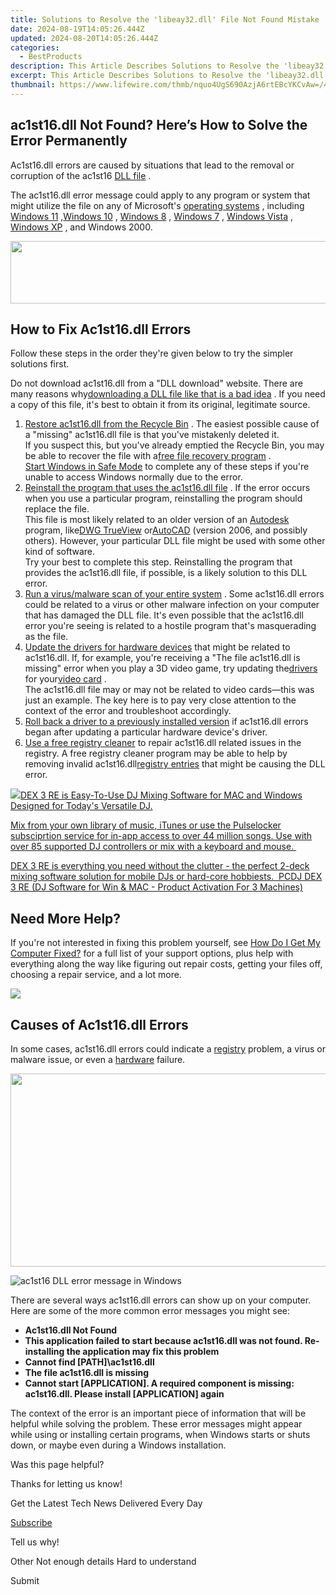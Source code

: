 ```yaml
---
title: Solutions to Resolve the 'libeay32.dll' File Not Found Mistake
date: 2024-08-19T14:05:26.444Z
updated: 2024-08-20T14:05:26.444Z
categories:
  - BestProducts
description: This Article Describes Solutions to Resolve the 'libeay32.dll' File Not Found Mistake
excerpt: This Article Describes Solutions to Resolve the 'libeay32.dll' File Not Found Mistake
thumbnail: https://www.lifewire.com/thmb/nquo4UgS690AzjA6rtEBcYKCvAw=/400x300/filters:no_upscale():max_bytes(150000):strip_icc():format(webp)/libeay32-dll-error-c085b61322c047acbcc6aa1fb7af2473.jpg
---
```


## ac1st16.dll Not Found? Here’s How to Solve the Error Permanently
 Ac1st16.dll errors are caused by situations that lead to the removal or corruption of the ac1st16 [DLL file](https://www.lifewire.com/what-is-a-dll-file-2625852) .  

 The ac1st16.dll error message could apply to any program or system that might utilize the file on any of Microsoft's [operating systems](https://www.lifewire.com/operating-systems-2625912) , including [Windows 11](https://www.lifewire.com/windows-11-5188930) ,[Windows 10](https://www.lifewire.com/windows-10-2626217) , [Windows 8](https://www.lifewire.com/windows-8-2626235) , [Windows 7](https://www.lifewire.com/windows-7-2626265) , [Windows Vista](https://www.lifewire.com/windows-vista-2626311) , [Windows XP](https://www.lifewire.com/windows-xp-2626354) , and Windows 2000.

<!-- affiliate ads begin -->
<a href="https://imp.i110150.net/c/5597632/924299/11305" target="_top" id="924299"><img src="//a.impactradius-go.com/display-ad/11305-924299" border="0" alt="" width="520" height="100"/></a>
<!-- affiliate ads end -->
## How to Fix Ac1st16.dll Errors

 Follow these steps in the order they're given below to try the simpler solutions first.

 Do not download ac1st16.dll from a "DLL download" website. There are many reasons why[downloading a DLL file like that is a bad idea](https://www.lifewire.com/important-reasons-not-to-download-dll-files-2624455) . If you need a copy of this file, it's best to obtain it from its original, legitimate source.

1. [Restore ac1st16.dll from the Recycle Bin](https://www.lifewire.com/how-to-restore-deleted-files-from-the-recycle-bin-2624515) . The easiest possible cause of a "missing" ac1st16.dll file is that you've mistakenly deleted it.  
 If you suspect this, but you've already emptied the Recycle Bin, you may be able to recover the file with a[free file recovery program](https://www.lifewire.com/free-data-recovery-software-tools-2622893) .  
[Start Windows in Safe Mode](https://www.lifewire.com/how-do-i-start-windows-in-safe-mode-2624480) to complete any of these steps if you're unable to access Windows normally due to the error.
2. [Reinstall the program that uses the ac1st16.dll file](https://www.lifewire.com/what-is-the-proper-way-to-reinstall-a-software-program-2624478) . If the error occurs when you use a particular program, reinstalling the program should replace the file.  
 This file is most likely related to an older version of an [Autodesk](https://www.autodesk.com/) program, like[DWG TrueView](https://www.autodesk.com/viewers) or[AutoCAD](https://www.autodesk.com/products/autocad/overview) (version 2006, and possibly others). However, your particular DLL file might be used with some other kind of software.  
 Try your best to complete this step. Reinstalling the program that provides the ac1st16.dll file, if possible, is a likely solution to this DLL error.
3. [Run a virus/malware scan of your entire system](https://www.lifewire.com/properly-scan-your-computer-for-viruses-and-other-malware-2624526) . Some ac1st16.dll errors could be related to a virus or other malware infection on your computer that has damaged the DLL file. It's even possible that the ac1st16.dll error you're seeing is related to a hostile program that's masquerading as the file.
4. [Update the drivers for hardware devices](https://www.lifewire.com/how-to-update-drivers-in-windows-2619214) that might be related to ac1st16.dll. If, for example, you're receiving a "The file ac1st16.dll is missing" error when you play a 3D video game, try updating the[drivers](https://www.lifewire.com/what-is-a-device-driver-2625796) for your[video card](https://www.lifewire.com/what-is-a-video-card-2618161) .  
 The ac1st16.dll file may or may not be related to video cards—this was just an example. The key here is to pay very close attention to the context of the error and troubleshoot accordingly.
5. [Roll back a driver to a previously installed version](https://www.lifewire.com/how-to-roll-back-a-driver-in-windows-2619217) if ac1st16.dll errors began after updating a particular hardware device's driver.
6. [Use a free registry cleaner](https://www.lifewire.com/free-registry-cleaners-2626176) to repair ac1st16.dll related issues in the registry. A free registry cleaner program may be able to help by removing invalid ac1st16.dll[registry entries](https://www.lifewire.com/what-is-a-registry-key-2625999) that might be causing the DLL error.

<!-- affiliate ads begin -->
<a href="https://shop.pcdj.com/order/checkout.php?PRODS=4698827&QTY=1&AFFILIATE=108875&CART=1"> <img src="https://secure.avangate.com/images/merchant/47f4b6321e9fd8e8f7326a6adc1a7c1e/products/dex3REpage-newmainscreenshot.png" border="0">DEX 3 RE is Easy-To-Use DJ Mixing Software for MAC and Windows Designed for Today's Versatile DJ. 

 Mix from your own library of music, iTunes or use the Pulselocker subsciprtion service for in-app access to over 44 million songs. Use with over 85 supported DJ controllers or mix with a keyboard and mouse.  

 DEX 3 RE is everything you need without the clutter - the perfect 2-deck mixing software solution for mobile DJs or hard-core hobbiests.  
 PCDJ DEX 3 RE (DJ Software for Win & MAC - Product Activation For 3 Machines)</a>
<!-- affiliate ads end -->
## Need More Help?

 If you're not interested in fixing this problem yourself, see [How Do I Get My Computer Fixed?](https://www.lifewire.com/how-do-i-get-my-computer-fixed-2625167) for a full list of your support options, plus help with everything along the way like figuring out repair costs, getting your files off, choosing a repair service, and a lot more.

<!-- affiliate ads begin -->
<a href="https://secure.2checkout.com/order/checkout.php?PRODS=3546200&QTY=1&AFFILIATE=108875&CART=1"><img src="http://www.binteko.com/sites/default/files/banner01_468x60a.gif" border="0"></a>
<!-- affiliate ads end -->
## Causes of Ac1st16.dll Errors

 In some cases, ac1st16.dll errors could indicate a [registry](https://www.lifewire.com/windows-registry-2625992) problem, a virus or malware issue, or even a [hardware](https://www.lifewire.com/computer-hardware-2625895) failure.

<!-- affiliate ads begin -->
<a href="https://martinic.evyy.net/c/5597632/1422856/4482" target="_top" id="1422856"><img src="//a.impactradius-go.com/display-ad/4482-1422856" border="0" alt="" width="580" height="309"/></a>
<!-- affiliate ads end -->
![ac1st16 DLL error message in Windows](https://www.lifewire.com/thmb/Ok79RMkXmgkhRKNKy2oN_ZHlKxQ=/1500x0/filters:no_upscale():max_bytes(150000):strip_icc():format(webp)/ac1st16-dll-error-message-5a8ed22a1d6404003761ae22.png)

 There are several ways ac1st16.dll errors can show up on your computer. Here are some of the more common error messages you might see:

* **Ac1st16.dll Not Found**
* **This application failed to start because ac1st16.dll was not found. Re-installing the application may fix this problem**
* **Cannot find \[PATH\]\\ac1st16.dll**
* **The file ac1st16.dll is missing**
* **Cannot start \[APPLICATION\]. A required component is missing: ac1st16.dll. Please install \[APPLICATION\] again**

 The context of the error is an important piece of information that will be helpful while solving the problem. These error messages might appear while using or installing certain programs, when Windows starts or shuts down, or maybe even during a Windows installation.

Was this page helpful?

Thanks for letting us know!

 Get the Latest Tech News Delivered Every Day

[Subscribe](https://www.lifewire.com/#)

Tell us why!

 Other  Not enough details  Hard to understand

 Submit

<ins class="adsbygoogle"
     style="display:block"
     data-ad-format="autorelaxed"
     data-ad-client="ca-pub-7571918770474297"
     data-ad-slot="1223367746"></ins>



<ins class="adsbygoogle"
     style="display:block"
     data-ad-client="ca-pub-7571918770474297"
     data-ad-slot="8358498916"
     data-ad-format="auto"
     data-full-width-responsive="true"></ins>


